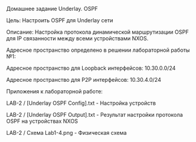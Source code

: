 Домашнее задание Underlay. OSPF

Цель: Настроить OSPF для Underlay сети

Описание: Настройка протокола динамической маршрутизации OSPF для IP связанности между всеми устройствами NXOS.

Адресное пространство определено в решении лабораторной работы №1:

Адресное пространство для Loopback интерфейсов: 10.30.0.0/24

Адресное пространство для P2P интерфейсов: 10.30.4.0/24

Приложения к лабораторной работе:

LAB-2 / [Underlay OSPF Config].txt - Настройка устройств

LAB-2 / [Underlay OSPF Output].txt - Результат настройки протокола OSPF на устройствах NXOS

LAB-2 / Схема Lab1-4.png - Физическая схема
